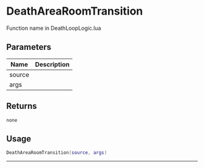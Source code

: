 # DeathAreaRoomTransition

Function name in DeathLoopLogic.lua

## Parameters

| Name   | Description |
| ------ | ----------- |
| source |             |
| args   |             |

## Returns

`none`

## Usage

```lua
DeathAreaRoomTransition(source, args)
```

---
